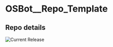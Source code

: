 # OSBot__Repo_Template

## Repo details

![Current Release](https://img.shields.io/badge/release-v0.0.7-blue)
